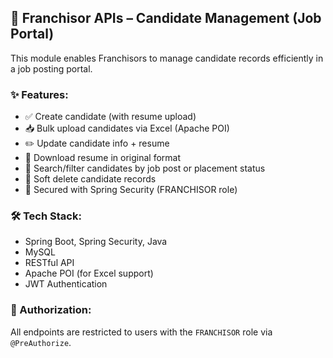 ## 📂 Franchisor APIs – Candidate Management (Job Portal)

This module enables Franchisors to manage candidate records efficiently in a job posting portal.

### ✨ Features:
- ✅ Create candidate (with resume upload)
- 📥 Bulk upload candidates via Excel (Apache POI)
- ✏️ Update candidate info + resume
- 📄 Download resume in original format
- 🔎 Search/filter candidates by job post or placement status
- 🚫 Soft delete candidate records
- 👥 Secured with Spring Security (FRANCHISOR role)

### 🛠 Tech Stack:
- Spring Boot, Spring Security, Java
- MySQL
- RESTful API
- Apache POI (for Excel support)
- JWT Authentication

### 🔐 Authorization:
All endpoints are restricted to users with the `FRANCHISOR` role via `@PreAuthorize`.

